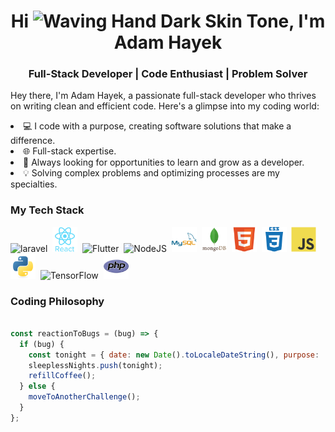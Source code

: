 <h1 align="center">Hi <img src="https://raw.githubusercontent.com/Tarikul-Islam-Anik/Animated-Fluent-Emojis/master/Emojis/Hand%20gestures/Waving%20Hand.png" alt="Waving Hand Dark Skin Tone" width="40" height="40" />, I'm Adam Hayek </h1>
<h3 align="center">Full-Stack Developer | Code Enthusiast | Problem Solver </h3>

<p>Hey there, I'm Adam Hayek, a passionate full-stack developer who thrives on writing clean and efficient code. Here's a glimpse into my coding world:</p>
<li>💻 I code with a purpose, creating software solutions that make a difference.</li>
<li>🌐 Full-stack expertise.</li>
<li>🔧 Always looking for opportunities to learn and grow as a developer.</li>
<li>💡 Solving complex problems and optimizing processes are my specialties.</li>
<h3> My Tech Stack</h3>
<div>
  
  <img src="https://cdn.jsdelivr.net/gh/devicons/devicon/icons/laravel/laravel-plain-wordmark.svg" title="Laravel" alt="laravel" width="40" height="40"/>&nbsp;
  <img src="https://github.com/devicons/devicon/blob/master/icons/react/react-original-wordmark.svg" title="React" alt="React" width="40" height="40"/>&nbsp;
  <img src="https://cdn.jsdelivr.net/gh/devicons/devicon/icons/flutter/flutter-original.svg" title="Flutter" alt="Flutter" width="40" height="40"/>&nbsp;
  <img src="https://cdn.jsdelivr.net/gh/devicons/devicon/icons/nodejs/nodejs-original.svg" title="NodeJS" alt="NodeJS" width="40" height="40"/>&nbsp;
  <img src="https://github.com/devicons/devicon/blob/master/icons/mysql/mysql-original-wordmark.svg" title="MySQL"  alt="MySQL" width="40" height="40"/>&nbsp;
  <img src="https://github.com/devicons/devicon/blob/master/icons/mongodb/mongodb-original-wordmark.svg" title="Mongodb"  alt="Mongdb" width="40" height="40"/>&nbsp;
  <img src="https://github.com/devicons/devicon/blob/master/icons/html5/html5-original.svg" title="HTML5" alt="HTML" width="40" height="40"/>&nbsp;
  <img src="https://github.com/devicons/devicon/blob/master/icons/css3/css3-plain-wordmark.svg"  title="CSS3" alt="CSS" width="40" height="40"/>&nbsp;
  <img src="https://github.com/devicons/devicon/blob/master/icons/javascript/javascript-original.svg" title="JavaScript" alt="JavaScript" width="40" height="40"/>&nbsp;
  <img src='https://github.com/devicons/devicon/blob/master/icons/python/python-original.svg' title="Python" alt="python" width="40" height="40"/>&nbsp;
  <img src="https://cdn.jsdelivr.net/gh/devicons/devicon/icons/tensorflow/tensorflow-original.svg" title="tensorFlow & tensorFlow.Js" alt="TensorFlow" width="40" height="40" />&nbsp;
  <img src="https://github.com/devicons/devicon/blob/master/icons/php/php-original.svg" title="Php" alt="php" width="40" height="40"/>&nbsp;
</div>

### Coding Philosophy

```javascript

const reactionToBugs = (bug) => {
  if (bug) {
    const tonight = { date: new Date().toLocaleDateString(), purpose: 'React Bug' };
    sleeplessNights.push(tonight);
    refillCoffee();
  } else {
    moveToAnotherChallenge();
  }
};
